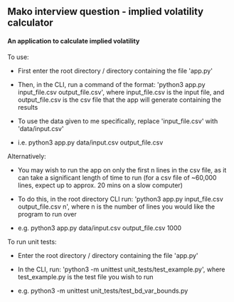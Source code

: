 ## Mako interview question - implied volatility calculator

#### An application to calculate implied volatility

To use:

- First enter the root directory / directory containing the file 'app.py'

- Then, in the CLI, run a command of the format: 'python3 app.py input_file.csv output_file.csv', where input_file.csv is the input file, and output_file.csv is the csv file that the app will generate containing the results

- To use the data given to me specifically, replace 'input_file.csv' with 'data/input.csv'

- i.e. python3 app.py data/input.csv output_file.csv

Alternatively:

- You may wish to run the app on only the first n lines in the csv file, as it can take a significant length of time to run (for a csv file of ~60,000 lines, expect up to approx. 20 mins on a slow computer)

- To do this, in the root directory CLI run: 'python3 app.py input_file.csv output_file.csv n', where n is the number of lines you would like the program to run over

- e.g. python3 app.py data/input.csv output_file.csv 1000

To run unit tests:

- Enter the root directory / directory containing the file 'app.py'

- In the CLI, run: 'python3 -m unittest unit_tests/test_example.py', where test_example.py is the test file you wish to run

- e.g. python3 -m unittest unit_tests/test_bd_var_bounds.py
